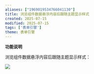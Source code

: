 ```yaml
---
aliases: ["1969019534766041130"]
title: 浏览组件数据悬浮内容后跟随主题显示样式
created: 2025-07-15
modified: 2025-07-15
tags: ['表单引擎']
theme: 表单引擎
---
```


**功能说明**

浏览组件数据悬浮内容后跟随主题显示样式：

![](https://myhelpdoc.oss-cn-heyuan.aliyuncs.com/mdimages/0155f49f236e91bf2de4320029a9f004.jpg)

